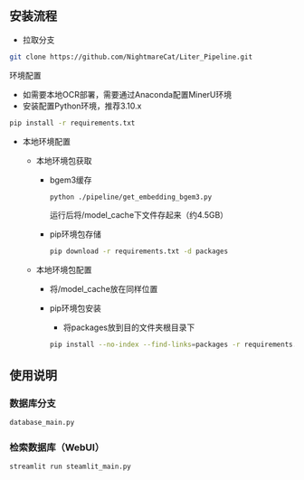 ## 安装流程

- 拉取分支

```bash
git clone https://github.com/NightmareCat/Liter_Pipeline.git 
```

环境配置
- 如需要本地OCR部署，需要通过Anaconda配置MinerU环境
- 安装配置Python环境，推荐3.10.x

```bash
pip install -r requirements.txt
```

- 本地环境配置

  - 本地环境包获取

    - bgem3缓存

      ``` bash
      python ./pipeline/get_embedding_bgem3.py
      ```

      运行后将/model_cache下文件存起来（约4.5GB）

    - pip环境包存储

      ```bash
      pip download -r requirements.txt -d packages
      ```

  - 本地环境包配置

    - 将/model_cache放在同样位置

    - pip环境包安装

      - 将packages放到目的文件夹根目录下

      ```bash
      pip install --no-index --find-links=packages -r requirements.txt
      ```
## 使用说明
### 数据库分支
```python
database_main.py
```
### 检索数据库（WebUI）
```bash
streamlit run steamlit_main.py
````
